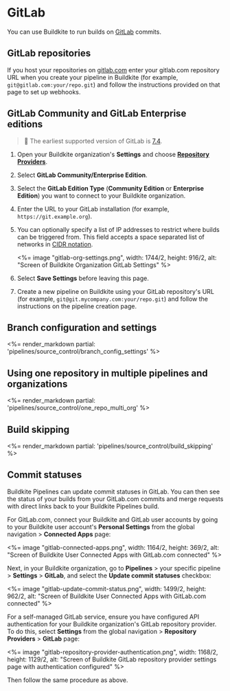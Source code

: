 # GitLab

You can use Buildkite to run builds on [GitLab](https://about.gitlab.com/) commits.

## GitLab repositories

If you host your repositories on [gitlab.com](https://gitlab.com/) enter your gitlab.com repository URL when you create your pipeline in Buildkite (for example, `git@gitlab.com:your/repo.git`) and follow the instructions provided on that page to set up webhooks.

## GitLab Community and GitLab Enterprise editions

>📘
> The earliest supported version of GitLab is <a href=https://about.gitlab.com/2014/10/22/gitlab-7-4-released/>7.4</a>.

1. Open your Buildkite organization's **Settings** and choose [**Repository Providers**](https://buildkite.com/organizations/-/repository-providers).
1. Select **GitLab Community/Enterprise Edition**.
1. Select the **GitLab Edition Type** (**Community Edition** or **Enterprise Edition**) you want to connect to your Buildkite organization.
1. Enter the URL to your GitLab installation (for example, `https://git.example.org`).
1. You can optionally specify a list of IP addresses to restrict where builds can be triggered from. This field accepts a space separated list of networks in [CIDR notation](https://en.wikipedia.org/wiki/Classless_Inter-Domain_Routing).

    <%= image "gitlab-org-settings.png", width: 1744/2, height: 916/2, alt: "Screen of Buildkite Organization GitLab Settings" %>

1. Select **Save Settings** before leaving this page.
1. Create a new pipeline on Buildkite using your GitLab repository's URL (for example, `git@git.mycompany.com:your/repo.git`) and follow the instructions on the pipeline creation page.

## Branch configuration and settings

<%= render_markdown partial: 'pipelines/source_control/branch_config_settings' %>

## Using one repository in multiple pipelines and organizations

<%= render_markdown partial: 'pipelines/source_control/one_repo_multi_org' %>

## Build skipping

<%= render_markdown partial: 'pipelines/source_control/build_skipping' %>

## Commit statuses

Buildkite Pipelines can update commit statuses in GitLab. You can then see the status of your builds from your GitLab.com commits and merge requests with direct links back to your Buildkite Pipelines build.

For GitLab.com, connect your Buildkite and GitLab user accounts by going to your Buildkite user account's **Personal Settings** from the global navigation > **Connected Apps** page:

<%= image "gitlab-connected-apps.png", width: 1164/2, height: 369/2, alt: "Screen of Buildkite User Connected Apps with GitLab.com connected" %>

Next, in your Buildkite organization, go to **Pipelines** > your specific pipeline > **Settings** > **GitLab**, and select the **Update commit statuses** checkbox:

<%= image "gitlab-update-commit-status.png", width: 1499/2, height: 962/2, alt: "Screen of Buildkite User Connected Apps with GitLab.com connected" %>

For a self-managed GitLab service, ensure you have configured API authentication for your Buildkite organization's GitLab repository provider. To do this, select  **Settings** from the global navigation > **Repository Providers** > **GitLab** page:

<%= image "gitlab-repository-provider-authentication.png", width: 1168/2, height: 1129/2, alt: "Screen of Buildkite GitLab repository provider settings page with authentication configured" %>

Then follow the same procedure as above.

